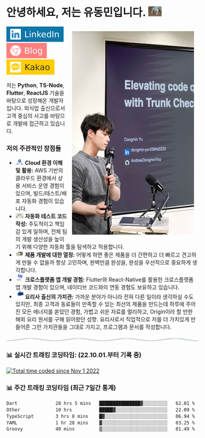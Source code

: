 <h1> 안녕하세요, 저는 유동민입니다. <img src="assets/greeting-cat.gif" width="35" alt=""> </h1>
<img src="assets/presentation.jpeg" width="320" height="533" style="margin: 12px;" align="right" alt="" />

[![Linkedin Badge](assets/linked-in.svg)](https://www.linkedin.com/in/dongmin-yu-0394a5223/)
[![DevBlog Badge](assets/tistory-blog.svg)](https://cat-minzzi.tistory.com/)
[![KakaoTalk Badge](assets/kakao-talk.svg)](https://open.kakao.com/o/suc69eLe)

저는 **Python**, **TS-Node**, **Flutter**, **ReactJS** 기술을 바탕으로 성장해온 개발자입니다. 외식업 출신으로서 고객 중심의 사고를 바탕으로 개발에 접근하고 있습니다.

### 저의 주관적인 장점들

- <img src="assets/developer.gif" width="21" alt="" /> **Cloud 환경 이해 및 활용:** AWS 기반의 클라우드 환경에서 상용 서비스 운영 경험이 있으며, 빌드/테스트/배포 자동화 경험이 있습니다.
- <img src="assets/lightning.gif" width="21" alt="" /> **자동화 테스트 코드 작성:** 주도적이고 책임감 있게 일하며, 전체 팀의 개발 생산성을 높이기 위해 다양한 자동화 툴을 탐색하고 적용합니다.
- <img src="assets/message.gif" width="21" alt="" /> **제품 개발에 대한 열정:** 어떻게 하면 좋은 제품을 더 간편하고 더 빠르고 견고하게 만들 수 없을까 항상 고민하며, 완벽만큼 완성을, 완성을 우선적으로 중요하게 생각합니다.
- <img src="assets/laptop.gif" width="21" alt="" /> **크로스플랫폼 앱 개발 경험:** Flutter와 React-Native를 활용한 크로스플랫폼 앱 개발 경험이 있으며, 네이티브 코드와의 연동 경험도 보유하고 있습니다.
- <img src="assets/letterbox.gif" width="21" alt="" /> **요리사 출신의 가치관:** 가까운 분야가 아니라 전혀 다른 일이라 생각하실 수도 있지만, 최종 고객과 동료들이 만족할 수 있는 최선의 제품을 만드는데 하루에 주어진 모든 에너지를 쏟았던 경험, 가볍고 쉬운 자료를 멀리하고, Origin이라 할 만한 해외 요리 원서를 구해 읽어왔던 성향. 요리사로서 직업적으로 저를 더 가치있게 만들어준 그런 가치관들을 그대로 가지고, 프로그램과 문서를 작성합니다.

<img src="assets/divider.svg" style="display:block;margin:20px auto;" width="100%" height="8" align="center" alt=""/>

### 📊 실시간 트래킹 코딩타임: (22.10.01.부터 기록 중)

[![Total time coded since Nov 1 2022](https://wakatime.com/badge/user/9950e5aa-6874-4666-96a4-97dc4da0c644.svg?style=for-the-badge)](https://wakatime.com/@9950e5aa-6874-4666-96a4-97dc4da0c644)

### 📊 주간 트래킹 코딩타임 (최근 7일간 통계)

<!--START_SECTION:waka-->

```txt
Dart              28 hrs 5 mins   ███████████████▓░░░░░░░░░   62.01 %
Other             10 hrs          █████▓░░░░░░░░░░░░░░░░░░░   22.09 %
TypeScript        3 hrs 8 mins    █▓░░░░░░░░░░░░░░░░░░░░░░░   06.94 %
YAML              1 hr 28 mins    ▓░░░░░░░░░░░░░░░░░░░░░░░░   03.25 %
Groovy            40 mins         ▒░░░░░░░░░░░░░░░░░░░░░░░░   01.49 %
```

<!--END_SECTION:waka-->
